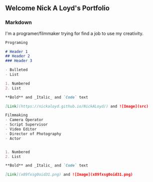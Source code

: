 ## Welcome Nick A Loyd's Portfolio

### Markdown
I'm a programer/filmmaker trying for find a job to use my creativity. 

```markdown
Programing

# Header 1
## Header 2
### Header 3

- Bulleted
- List

1. Numbered
2. List

**Bold** and _Italic_ and `Code` text

[Link](https://nickaloyd.github.io/NickALoyd/) and ![Image](src)
```

```markdown
Filmmaking 
- Camera Operator
- Script Supervisor
- Video Editor
- Director of Photography
- Actor


1. Numbered
2. List

**Bold** and _Italic_ and `Code` text

[Link](x89fxsg0oid31.png) and ![Image](x89fxsg0oid31.png)
```
